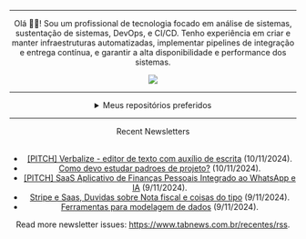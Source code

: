 <div align="center">
<hr>
<p>Olá 👋🏾! Sou um profissional de tecnologia focado em análise de sistemas, sustentação de sistemas, DevOps, e CI/CD. Tenho experiência em criar e manter infraestruturas automatizadas, implementar pipelines de integração e entrega contínua, e garantir a alta disponibilidade e performance dos sistemas.</p>
  <img src="https://media.giphy.com/media/yAGIvCiwPJn5C/giphy.gif">
<hr>
  <details>
  <summary>Meus repositórios preferidos</summary>
  <br />
  Alguns dos meus melhores repositórios:
  <br />
<br />
  <ul><li><a href=https://github.com/KubeNerd/aluratube target="_blank" rel="noopener noreferrer">KubeNerd/aluratube</a> (<b>0</b> ✨ and <b>0</b> 🍴): Aluratube - Desenvolvido durante a imersão React da Alura no final de 2022</li><li><a href=https://github.com/KubeNerd/nlw-ia target="_blank" rel="noopener noreferrer">KubeNerd/nlw-ia</a> (<b>0</b> ✨ and <b>0</b> 🍴): Projeto desenvolvido durante a NLW IA - Usando a API da OPENAI</li><li><a href=https://github.com/KubeNerd/nlw-journey-ia target="_blank" rel="noopener noreferrer">KubeNerd/nlw-journey-ia</a> (<b>0</b> ✨ and <b>0</b> 🍴): NLW IA - Agent de viagens usando python + langchain + GPT</li>
<li>More coming soon :).</li>
</ul>
  </details>
  <hr/>
    <summary>Recent Newsletters</summary>
  <br />
  <ul>
    <li><a href=https://www.tabnews.com.br/mtgr18977/pitch-verbalize-editor-de-texto-com-auxilio-de-escrita target="_blank" rel="noopener noreferrer">[PITCH] Verbalize - editor de texto com auxílio de escrita</a> (10/11/2024).</li><li><a href=https://www.tabnews.com.br/cellii/como-devo-estudar-padroes-de-projeto target="_blank" rel="noopener noreferrer">Como devo estudar padroes de projeto?</a> (10/11/2024).</li><li><a href=https://www.tabnews.com.br/byguilhermerocha/pitch-aplicativo-de-financas-pessoais-integrado-ao-whatsapp-e-ia target="_blank" rel="noopener noreferrer">[PITCH] SaaS Aplicativo de Finanças Pessoais Integrado ao WhatsApp e IA</a> (9/11/2024).</li><li><a href=https://www.tabnews.com.br/DivinSphere/stripe-e-saas-duvidas-sobre-nota-fiscal-e-coisas-do-tipo target="_blank" rel="noopener noreferrer">Stripe e Saas, Duvidas sobre Nota fiscal e coisas do tipo</a> (9/11/2024).</li><li><a href=https://www.tabnews.com.br/valkhantech/ferramentas-para-modelagem-de-dados target="_blank" rel="noopener noreferrer">Ferramentas para modelagem de dados</a> (9/11/2024).</li>
  </ul>
<p>Read more newsletter issues: <a href="https://www.tabnews.com.br/recentes/rss">https://www.tabnews.com.br/recentes/rss</a>.</p>
  </details>

